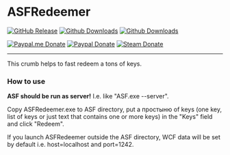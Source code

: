 # ASFRedeemer

[![GitHub Release](https://img.shields.io/github/release/Shmurdik/ASFRedeemer.svg?label=Latest&maxAge=60&colorB=008000)](https://github.com/Shmurdik/ASFRedeemer/releases/latest)
[![Github Downloads](https://img.shields.io/github/downloads/Shmurdik/ASFRedeemer/latest/total.svg?label=Downloads&maxAge=60&colorB=008000)](https://github.com/Shmurdik/ASFRedeemer/releases/latest)
[![Github Downloads](https://img.shields.io/github/downloads/Shmurdik/ASFRedeemer/total.svg?label=Downloads&maxAge=60&colorB=008000)](https://github.com/Shmurdik/ASFRedeemer/releases)

[![Paypal.me Donate](https://img.shields.io/badge/Paypal.me-donate-blue.svg)](https://www.paypal.me/Shmurdik/1usd)
[![Paypal Donate](https://img.shields.io/badge/Paypal-donate-blue.svg)](https://www.paypal.com/cgi-bin/webscr?cmd=_donations&business=CWHKXHVBFJV7C&lc=RU&item_name=Shmurdik&item_number=GitHub&currency_code=USD&bn=PP%2dDonationsBF%3abtn_donateCC_LG%2egif%3aNonHosted)
[![Steam Donate](https://img.shields.io/badge/Steam-donate-lightgrey.svg)](https://steamcommunity.com/tradeoffer/new/?partner=79911927&token=29mtqolb)

***

This crumb helps to fast redeem a tons of keys.

### How to use

**ASF should be run as server!** I.e. like "ASF.exe --server".

Copy ASFRedeemer.exe to ASF directory, put a простыню of keys (one key, list of keys or just text that contains one or more keys) in the "Keys" field and click "Redeem".

If you launch ASFRedeemer outside the ASF directory, WCF data will be set by default i.e. host=localhost and port=1242.
